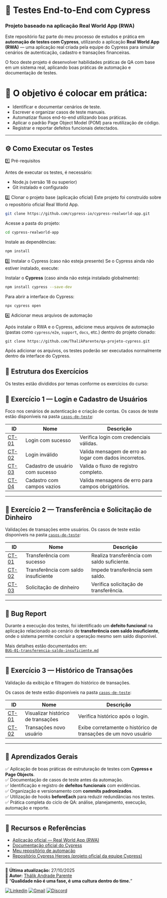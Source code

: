 # 🧩 Testes End-to-End com Cypress  
### Projeto baseado na aplicação Real World App (RWA)

Este repositório faz parte do meu processo de estudos e prática em **automação de testes com Cypress**, utilizando a aplicação **Real World App (RWA)** — uma aplicação real criada pela equipe do Cypress para simular cenários de autenticação, cadastro e transações financeiras.  

O foco deste projeto é desenvolver habilidades práticas de QA com base em um sistema real, aplicando boas práticas de automação e documentação de testes.

# 🎯 O objetivo é colocar em prática:

- Identificar e documentar cenários de teste.
- Escrever e organizar casos de teste manuais.
- Automatizar fluxos end-to-end utilizando boas práticas.
- Aplicar o padrão Page Object Model (POM) para reutilização de código.
- Registrar e reportar defeitos funcionais detectados.

---

## ⚙️ Como Executar os Testes

1️⃣ Pré-requisitos

Antes de executar os testes, é necessário:

- Node.js (versão 18 ou superior)
- Git instalado e configurado

2️⃣ Clonar o projeto base (aplicação oficial)
 Este projeto foi construído sobre o repositório oficial Real World App.
```bash
git clone https://github.com/cypress-io/cypress-realworld-app.git
```
Acesse a pasta do projeto:
```bash
cd cypress-realworld-app
```
Instale as dependências:
```bash
npm install
```
3️⃣ Instalar o Cypress (caso não esteja presente)
Se o Cypress ainda não estiver instalado, execute:

Instalar o **Cypress** (caso ainda não esteja instalado globalmente):  
```bash
npm install cypress --save-dev
```
Para abrir a interface do Cypress:
```
npx cypress open
```
4️⃣ Adicionar meus arquivos de automação

Após instalar o RWA e o Cypress, adicione meus arquivos de automação (pastas como `cypress/e2e`, `support`, `docs`, etc.) dentro do projeto clonado:

```
git clone https://github.com/ThalikParente/qa-projeto-cypress.git
```
Após adicionar os arquivos, os testes poderão ser executados normalmente dentro da interface do Cypress.


## 🧩 Estrutura dos Exercícios

Os testes estão divididos por temas conforme os exercícios do curso:

## 🔹 Exercício 1 — Login e Cadastro de Usuários

Foco nos cenários de autenticação e criação de contas.
Os casos de teste estão disponíveis na pasta [`casos-de-teste`](./Exercicio1/docs/casos-de-teste):

| ID    | Nome                            | Descrição                                              |
| ----- | ------------------------------- | ------------------------------------------------------ |
| [CT-01](./Exercicio1/docs/casos-de-teste/ct-01-login-valido.md)| Login com sucesso               | Verifica login com credenciais válidas.                |
| [CT-02](./Exercicio1/docs/casos-de-teste/ct-02-login-invalido.md) | Login inválido               | Valida mensagem de erro ao logar com dados incorretos. |
| [CT-03](./Exercicio1/docs/casos-de-teste/ct-03-cadastro-com-sucesso.md) | Cadastro de usuário com sucesso | Valida o fluxo de registro completo.          |
| [CT-04](./Exercicio1/docs/casos-de-teste/ct-04-cadastro-invalido.md) | Cadastro com campos vazios      | Valida mensagens de erro para campos obrigatórios.     |

---

## 🔹 Exercício 2 — Transferência e Solicitação de Dinheiro

Validações de transações entre usuários.
Os casos de teste estão disponíveis na pasta [`casos-de-teste`](./Exercicio2/docs/casos-de-teste):

| ID    | Nome                                 | Descrição                                   |
| ----- | ------------------------------------ | ------------------------------------------- |
| [CT-01](./Exercicio2/docs/casos-de-teste/ct-01-transferencia-valida.md) | Transferência com sucesso            | Realiza transferência com saldo suficiente. |
| [CT-02](./Exercicio2/docs/casos-de-teste/ct-02-transferencia-saldo-insuficiente.md) | Transferência com saldo insuficiente | Impede transferência sem saldo.             |
| [CT-03](./Exercicio2/docs/casos-de-teste/ct-03-solicitar-transferencia.md) | Solicitação de dinheiro              | Verifica solicitação de transferência.      |

---

## 🐞 Bug Report

Durante a execução dos testes, foi identificado um **defeito funcional** na aplicação relacionado ao cenário de **transferência com saldo insuficiente**, onde o sistema permite concluir a operação mesmo sem saldo disponível.

Mais detalhes estão documentados em:  
[`BUG-01-transferencia-saldo-insuficiente.md`](./Exercicio2/docs/bugs/BUG-01-transferencia-saldo-insuficiente.md)

---

## 🔹 Exercício 3 — Histórico de Transações

Validação da exibição e filtragem do histórico de transações.

Os casos de teste estão disponíveis na pasta [`casos-de-teste`](./Exercicio3/docs/casos-de-teste):

| ID    | Nome                  | Descrição                                          |
| ----- | --------------------- | -------------------------------------------------- |
| [CT-01](./Exercicio3/docs/casos-de-teste/ct-01-visualizar-historico-transacoes.md) | Visualizar histórico de transações | Verifica histórico após o login. |
| [CT-02](https://github.com/ThalikParente/qa-projeto-cypress/blob/main/Exercicio3/docs/casos-de-teste/ct-02-transacoes-novo-usuario.md) | Transações novo usuário  | Exibe corretamente o histórico de transações de um novo usuário |

---

## 🧠 Aprendizados Gerais

✅ Aplicação de boas práticas de estruturação de testes com **Cypress e Page Objects**.  
✅ Documentação de casos de teste antes da automação.  
✅ Identificação e registro de **defeitos funcionais** com evidências.  
✅ Organização e versionamento com **commits padronizados**.  
✅ Utilização de hooks **beforeEach** para reduzir redundâncias nos testes.  
✅ Prática completa do ciclo de QA: análise, planejamento, execução, automação e reporte.

---

## 🔗 Recursos e Referências

- [Aplicação oficial — Real World App (RWA)](https://github.com/cypress-io/cypress-realworld-app)
- [Documentação oficial do Cypress](https://docs.cypress.io/)
- [Meu repositório de automação](https://github.com/ThalikParente/qa-projeto-cypress)
- [Repositório Cypress Heroes (projeto oficial da equipe Cypress)](https://github.com/cypress-io/cypress-heroes)


---

📅 **Última atualização:** 27/10/2025  
👤 **Autor:** [Thálik Andrade Parente](https://github.com/ThalikParente)  
💬 “**Qualidade não é uma fase, é uma cultura dentro do time.**”

[![Linkedin](https://img.shields.io/badge/LinkedIn-0A66C2?style=for-the-badge&logo=linkedin&logoColor=white)](https://www.linkedin.com/in/thálik-parente/) 
[![Gmail](https://img.shields.io/badge/Gmail-D14836?style=for-the-badge&logo=gmail&logoColor=white)](mailto:thalik.aparente@gmail.com)
[![Discord](https://img.shields.io/badge/Discord-5865F2?style=for-the-badge&logo=discord&logoColor=white)](https://discord.com/users/thalik6)
